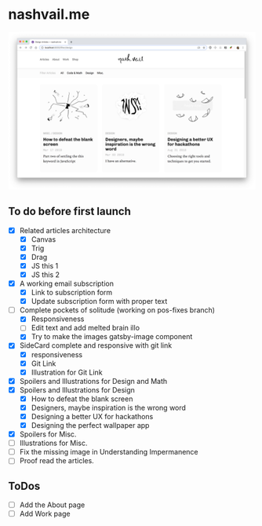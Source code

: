 # nashvail.me

![](./static/progressOne.png)

## To do before first launch

- [x]  Related articles architecture
    - [x]  Canvas
    - [x]  Trig
    - [x]  Drag
    - [x]  JS this 1
    - [x]  JS this 2
- [x]  A working email subscription
    - [x]  Link to subscription form
    - [x]  Update subscription form with proper text
- [ ]  Complete pockets of solitude (working on pos-fixes branch)
    - [x]  Responsiveness
    - [ ]  Edit text and add melted brain illo
    - [x]  Try to make the images gatsby-image component
- [x]  SideCard complete and responsive with git link
    - [x]  responsiveness
    - [x]  Git Link
    - [x]  Illustration for Git Link
- [x]  Spoilers and Illustrations for Design and Math
- [x]  Spoilers and Illustrations for Design
    - [x]  How to defeat the blank screen
    - [x]  Designers, maybe inspiration is the wrong word
    - [x]  Designing a better UX for hackathons
    - [x]  Designing the perfect wallpaper app
- [x]  Spoilers for Misc.
- [ ]  Illustrations for Misc.
- [ ]  Fix the missing image in Understanding Impermanence
- [ ]  Proof read the articles.

## ToDos
- [ ] Add the About page
- [ ] Add Work page